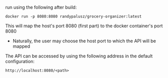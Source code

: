 run using the following after build:

    docker run -p 8080:8080 randypalusz/grocery-organizer:latest

This will map the host's port 8080 (first part) to the docker container's port 8080

- Naturally, the user may choose the host port to which the API will be mapped

The API can be accessed by using the following address in the default configuration:

    http://localhost:8080/<path>
